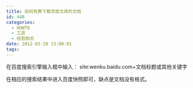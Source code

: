 ```yaml
---
title: 如何免费下载百度文库的文档
id: 448
categories:
  - HOWTO
  - 工具
  - 经验励志
date: 2012-03-20 13:00:01
tags:
---
```


在百度搜索引擎输入框中输入： site:wenku.baidu.com+文档标题或其他关键字

在相应的搜索结果中进入百度快照即可，缺点是文档没有格式。